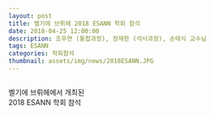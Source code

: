 ```yaml
---
layout: post
title: 벨기에 브뤼헤 2018 ESANN 학회 참석
date: 2018-04-25 12:00:00
description: 조우연 (통합과정), 정재한 (석사과정), 손태식 교수님
tags: ESANN
categories: 학회참석
thumbnail: assets/img/news/2018ESANN.JPG
---
```


<img class="img-responsive img-centered" src="img/news/2018ESANN.JPG" alt="">
<p>벨기에 브뤼헤에서 개최된 <br> 2018 ESANN 학회 참석 </p>